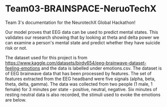 # Team03-BRAINSPACE-NeruoTechX

Team 3's documentation for the NeurotechX Global Hackathon!

Our model proves that EEG data can be used to predict mental states. This validates our research showing that by looking at theta and delta power we can examine a person's mental state and predict whether they have suicide risk or not.

The dataset used for this project is from https://www.kaggle.com/datasets/birdy654/eeg-brainwave-dataset-feeling-emotions and the data is labelled under emotions.csv. The dataset is of EEG brainwave data that has been processed by features. The set of features extracted from the
EEG headband were five signals (alpha, beta, theta, delta, gamma). The data was collected from two people (1 male, 1 female) for 3 minutes per state - positive, neutral, negative. Six minutes of resting neutral data is also recorded, the stimuli used to evoke the emotions are below.
